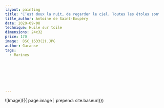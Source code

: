 ```yaml
---
layout: painting
title: "C’est doux la nuit, de regarder le ciel. Toutes les étoles sont fleuries."                             
title_author: Antoine de Saint-Exupéry
date: 2020-09-08
technique: Huile sur toile 
dimensions: 24x32
price: 170
image:  DSC_1633(2).JPG
author: Garanse
tags:
  - Marines
  
  
  
  
  
  
  
---
```

![Image]({{ page.image | prepend: site.baseurl}})

